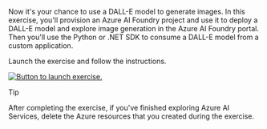 Now it's your chance to use a DALL-E model to generate images. In this exercise, you'll provision an Azure AI Foundry project and use it to deploy a DALL-E model and explore image generation in the Azure AI Foundry portal. Then you'll use the Python or .NET SDK to consume a DALL-E model from a custom application.

Launch the exercise and follow the instructions.

[![Button to launch exercise.](../media/launch-exercise.png)](https://go.microsoft.com/fwlink/?linkid=2310727&azure-portal=true)

> [!TIP]
> After completing the exercise, if you've finished exploring Azure AI Services, delete the Azure resources that you created during the exercise.
